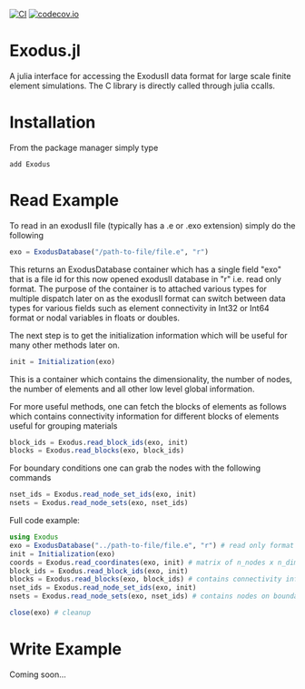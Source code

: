 [![CI](https://github.com/cmhamel/Exodus.jl/actions/workflows/ci.yml/badge.svg)](https://github.com/cmhamel/Exodus.jl/actions/workflows/ci.yml)
[![codecov.io](http://codecov.io/github/cmhamel/Exodus.jl/coverage.svg?branch=master)](http://codecov.io/github/cmhamel/Exodus.jl?branch=master)

# Exodus.jl
A julia interface for accessing the ExodusII data format for large scale finite element simulations. The C library is directly called through julia ccalls. 

# Installation
From the package manager simply type
```
add Exodus
```
# Read Example
To read in an exodusII file (typically has a .e or .exo extension) simply do the following

```julia
exo = ExodusDatabase("/path-to-file/file.e", "r")
```
This returns an ExodusDatabase container which has a single field "exo" that is a file id for this now opened exodusII database in "r" i.e. read only format. The purpose of the container is to attached various types for multiple dispatch later on as the exodusII format can switch between data types for various fields such as element connectivity in Int32 or Int64 format or nodal variables in floats or doubles.

The next step is to get the initialization information which will be useful for many other methods later on.
```julia
init = Initialization(exo)
```
This is a container which contains the dimensionality, the number of nodes, the number of elements and all other low level global information. 

For more useful methods, one can fetch the blocks of elements as follows which contains connectivity information for different blocks of elements useful for grouping materials
```julia
block_ids = Exodus.read_block_ids(exo, init)
blocks = Exodus.read_blocks(exo, block_ids)
```
For boundary conditions one can grab the nodes with the following commands
```julia
nset_ids = Exodus.read_node_set_ids(exo, init)
nsets = Exodus.read_node_sets(exo, nset_ids)
```

Full code example:
```julia
using Exodus
exo = ExodusDatabase("../path-to-file/file.e", "r") # read only format
init = Initialization(exo)
coords = Exodus.read_coordinates(exo, init) # matrix of n_nodes x n_dim
block_ids = Exodus.read_block_ids(exo, init)
blocks = Exodus.read_blocks(exo, block_ids) # contains connectivity information
nset_ids = Exodus.read_node_set_ids(exo, init)
nsets = Exodus.read_node_sets(exo, nset_ids) # contains nodes on boundaries

close(exo) # cleanup
```

# Write Example
Coming soon...

